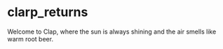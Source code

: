 clarp_returns
=============

Welcome to Clap, where the sun is always shining and the air smells like warm root beer.
